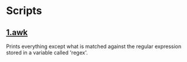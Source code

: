 # Scripts

## [1.awk](https://github.com/facundolaffont/awk-scripts/blob/main/1.awk)

Prints everything except what is matched against the regular expression stored in a variable called 'regex'.
